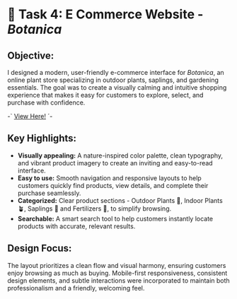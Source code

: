 # 🌻 Task 4: E Commerce Website - *Botanica*

## Objective:
I designed a modern, user-friendly e-commerce interface for *Botanica*, an online plant store specializing in outdoor plants, saplings, and gardening essentials. The goal was to create a visually calming and intuitive shopping experience that makes it easy for customers to explore, select, and purchase with confidence.

-` [View Here!]() ´-


## Key Highlights:
- **Visually appealing:** A nature-inspired color palette, clean typography, and vibrant product imagery to create an inviting and easy-to-read interface.  
- **Easy to use:** Smooth navigation and responsive layouts to help customers quickly find products, view details, and complete their purchase seamlessly.  
- **Categorized:** Clear product sections - Outdoor Plants 🌳, Indoor Plants 🪴, Saplings 🌱 and Fertilizers 🧪, to simplify browsing.  
- **Searchable:** A smart search tool to help customers instantly locate products with accurate, relevant results.

## Design Focus:  
The layout prioritizes a clean flow and visual harmony, ensuring customers enjoy browsing as much as buying. Mobile-first responsiveness, consistent design elements, and subtle interactions were incorporated to maintain both professionalism and a friendly, welcoming feel.
